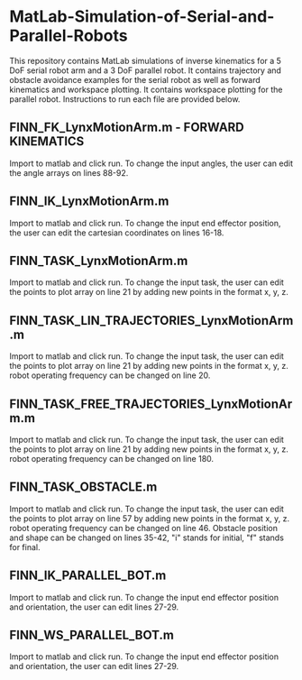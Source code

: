 # MatLab-Simulation-of-Serial-and-Parallel-Robots
This repository contains MatLab simulations of inverse kinematics for a 5 DoF serial robot arm and a 3 DoF parallel robot. It contains trajectory and obstacle avoidance examples for the serial robot as well as forward kinematics and workspace plotting. It contains workspace plotting for the parallel robot. Instructions to run each file are provided below.

## FINN_FK_LynxMotionArm.m - FORWARD KINEMATICS
Import to matlab and click run. To change the input angles, the user can edit the angle arrays on lines 88-92.

## FINN_IK_LynxMotionArm.m
Import to matlab and click run. To change the input end effector position, the user can edit the cartesian coordinates on lines 16-18.

## FINN_TASK_LynxMotionArm.m
Import to matlab and click run. To change the input task, the user can edit the points to plot array on line 21 by adding new points in the format x, y, z.

## FINN_TASK_LIN_TRAJECTORIES_LynxMotionArm.m
Import to matlab and click run. To change the input task, the user can edit the points to plot array on line 21 by adding new points in the format x, y, z. robot operating frequency can be changed on line 20.

## FINN_TASK_FREE_TRAJECTORIES_LynxMotionArm.m
Import to matlab and click run. To change the input task, the user can edit the points to plot array on line 21 by adding new points in the format x, y, z. robot operating frequency can be changed on line 180.

## FINN_TASK_OBSTACLE.m
Import to matlab and click run. To change the input task, the user can edit the points to plot array on line 57 by adding new points in the format x, y, z. robot operating frequency can be changed on line 46. Obstacle position and shape can be changed on lines 35-42, "i" stands for initial, "f" stands for final. 

## FINN_IK_PARALLEL_BOT.m
Import to matlab and click run. To change the input end effector position and orientation, the user can edit lines 27-29.

## FINN_WS_PARALLEL_BOT.m
Import to matlab and click run. To change the input end effector position and orientation, the user can edit lines 27-29.
